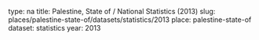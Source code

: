 type: na
title: Palestine, State of / National Statistics (2013)
slug: places/palestine-state-of/datasets/statistics/2013
place: palestine-state-of
dataset: statistics
year: 2013
